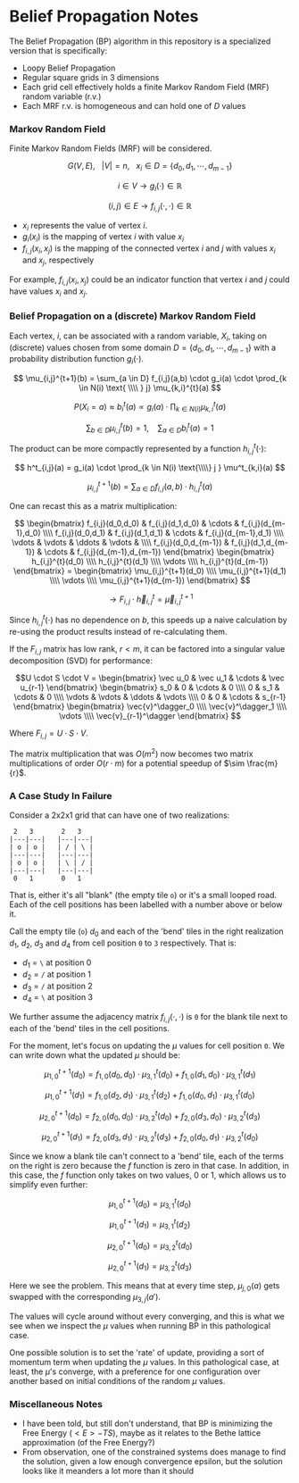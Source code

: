 Belief Propagation Notes
===


The Belief Propagation (BP) algorithm in this repository is a specialized version that is specifically:

* Loopy Belief Propagation
* Regular square grids in 3 dimensions
* Each grid cell effectively holds a finite Markov Random Field (MRF) random variable (r.v.)
* Each MRF r.v. is homogeneous and can hold one of $D$ values


### Markov Random Field

Finite Markov Random Fields (MRF) will be considered.

$$ G(V,E), \ \ \  |V| = n, \ \ \ x_i \in D = \{ d_0, d_1, \cdots, d_{m-1} \}  $$

$$
i \in V \to g_i(\cdot) \in \mathbb{R}
$$

$$
(i,j) \in E \to f_{i,j}( \cdot, \cdot ) \in \mathbb{R}
$$

* $x_i$ represents the value of vertex $i$.
* $g_i(x_i)$ is the mapping of vertex $i$ with value $x_i$
* $f_{i,j}(x_i,x_j)$ is the mapping of the connected vertex $i$ and $j$
  with values $x_i$ and $x_j$, respectively

For example, $f_{i,j}(x_i,x_j)$ could be an indicator function that
vertex $i$ and $j$ could have values $x_i$ and $x_j$.

### Belief Propagation on a (discrete) Markov Random Field

Each vertex, $i$, can be associated with a random variable, $X_i$, taking
on (discrete) values chosen from some domain $D = \{ d_0, d_1, \cdots, d_{m-1} \}$ with
a probability distribution function $g_i(\cdot)$.

$$
\mu_{i,j}^{t+1}(b) = \sum_{a \in D} f_{i,j}(a,b) \cdot g_i(a) \cdot \prod_{k \in N(i) \text{ \\\\ } j} \mu_{k,i}^{t}(a)
$$

$$
P(X_i = a) \approx b^t_i(a) \propto g_i(a) \cdot \prod_{k \in N(i)} \mu^t_{k,i}(a)
$$

$$
\sum_{b \in D} \mu_{i,j}^{t}(b) = 1,  \ \ \ \ \sum_{a \in D} b^t_i(a) = 1
$$

The product can be more compactly represented by a function $h^t_{i,j}(\cdot)$:

$$
h^t_{i,j}(a) = g_i(a) \cdot \prod_{k \in N(i) \text{\\\\} j } \mu^t_{k,i}(a)
$$

$$
\mu_{i,j}^{t+1}(b) = \sum_{a \in D} f_{i,j}(a,b) \cdot h^t_{i,j}(a)
$$

One can recast this as a matrix multiplication:

$$ \begin{bmatrix} f_{i,j}(d_0,d_0) & f_{i,j}(d_1,d_0) &  \cdots & f_{i,j}(d_{m-1},d_0) \\\\ f_{i,j}(d_0,d_1) & f_{i,j}(d_1,d_1) &  \cdots & f_{i,j}(d_{m-1},d_1) \\\\ \vdots  & \vdots & \ddots & \vdots & \\\\ f_{i,j}(d_0,d_{m-1}) & f_{i,j}(d_1,d_{m-1}) &  \cdots & f_{i,j}(d_{m-1},d_{m-1}) \end{bmatrix} \begin{bmatrix} h_{i,j}^{t}(d_0) \\\\ h_{i,j}^{t}(d_1) \\\\ \vdots \\\\ h_{i,j}^{t}(d_{m-1}) \end{bmatrix} = \begin{bmatrix} \mu_{i,j}^{t+1}(d_0) \\\\ \mu_{i,j}^{t+1}(d_1) \\\\ \vdots \\\\ \mu_{i,j}^{t+1}(d_{m-1}) \end{bmatrix}
$$

$$
\to F_{i,j} \cdot \vec{h}^t_{i,j} = \vec{\mu}^{t+1}_{i,j}
$$


Since $h^t_{i,j}(\cdot)$ has no dependence on $b$, this speeds up a naive calculation by re-using the product results instead of re-calculating them.

If the $F_{i,j}$ matrix has low rank, $r < m$, it can be factored into a singular value decomposition (SVD) for performance:

$$U \cdot S \cdot V = \begin{bmatrix} \vec u_0 & \vec u_1 & \cdots & \vec u_{r-1} \end{bmatrix} \begin{bmatrix} s_0 & 0 &  \cdots & 0 \\\\ 0 & s_1 & \cdots & 0 \\\\ \vdots & \vdots  & \ddots & \vdots \\\\ 0 & 0 &  \cdots & s_{r-1} \end{bmatrix} \begin{bmatrix} \vec{v}^\dagger_0 \\\\ \vec{v}^\dagger_1 \\\\ \vdots \\\\ \vec{v}_{r-1}^\dagger  \end{bmatrix}
$$

Where $F_{i,j} = U \cdot S \cdot V$.

The matrix multiplication that was $O(m^2)$ now becomes two matrix multiplications of order $O(r \cdot m)$ for a potential speedup of $\sim \frac{m}{r}$.


### A Case Study In Failure

Consider a 2x2x1 grid that can have one of two realizations:


```
 2   3       2   3
|---|---|   |---|---|
| o | o |   | / | \ |
|---|---|   |---|---|
| o | o |   | \ | / |
|---|---|   |---|---|
 0   1       0   1
```

That is, either it's all "blank" (the empty tile `o`) or it's a small
looped road.
Each of the cell positions has been labelled with a number above or below it.

Call the empty tile (`o`) $d_0$ and each of the 'bend' tiles in the right realization
$d_1$, $d_2$, $d_3$ and $d_4$ from cell position `0` to `3` respectively.
That is:

* $d_1$ = `\` at position 0
* $d_2$ = `/` at position 1
* $d_3$ = `/` at position 2
* $d_4$ = `\` at position 3

We further assume the adjacency matrix $f_{i,j}(\cdot,\cdot)$ is `0` for the blank tile
next to each of the 'bend' tiles in the cell positions.

For the moment, let's focus on updating the $\mu$ values for cell position `0`.
We can write down what the updated $\mu$ should be:

$$ \mu^{t+1}_ {1,0}(d_0) = f_ {1,0}(d_0,d_0) \cdot \mu^{t}_ {3,1}(d_0) + f_ {1,0}(d_1,d_0) \cdot \mu^{t}_ {3,1}(d_1) $$

$$ \mu^{t+1}_ {1,0}(d_1) = f_ {1,0}(d_2,d_1) \cdot \mu^{t}_ {3,1}(d_2) + f_ {1,0}(d_0,d_1) \cdot \mu^{t}_ {3,1}(d_0) $$

$$ \mu^{t+1}_ {2,0}(d_0) = f_ {2,0}(d_0,d_0) \cdot \mu^{t}_ {3,2}(d_0) + f_ {2,0}(d_3,d_0) \cdot \mu^{t}_ {3,2}(d_3) $$

$$ \mu^{t+1}_ {2,0}(d_1) = f_ {2,0}(d_3,d_1) \cdot \mu^{t}_ {3,2}(d_3) + f_ {2,0}(d_0,d_1) \cdot \mu^{t}_ {3,2}(d_0) $$

Since we know a blank tile can't connect to a 'bend' tile, each of the terms on the right is zero because
the $f$ function is zero in that case.
In addition, in this case, the $f$ function only takes on two values, $0$ or $1$, which allows us to simplify
even further:

$$\mu^{t+1}_ {1,0}(d_0) = \mu^{t}_ {3,1}(d_0) $$

$$\mu^{t+1}_ {1,0}(d_1) = \mu^{t}_ {3,1}(d_2) $$

$$\mu^{t+1}_ {2,0}(d_0) = \mu^{t}_ {3,2}(d_0) $$

$$\mu^{t+1}_ {2,0}(d_1) = \mu^{t}_ {3,2}(d_3) $$

Here we see the problem.
This means that at every time step, $\mu_{j,0}(a)$ gets swapped with the corresponding
$\mu_{3,j}(a')$.

The values will cycle around without every converging, and this is what we see when we inspect
the $\mu$ values when running BP in this pathological case.

One possible solution is to set the 'rate' of update, providing a sort of momentum term
when updating the $\mu$ values.
In this pathological case, at least, the $\mu$'s converge, with a preference for one configuration
over another based on initial conditions of the random $\mu$ values.


### Miscellaneous Notes


* I have been told, but still don't understand, that BP is minimizing the Free Energy (${\lt}E{\gt} - TS$), maybe as it relates to
  the Bethe lattice approximation (of the Free Energy?)
* From observation, one of the constrained systems does manage to find the solution, given a low enough convergence epsilon,
  but the solution looks like it meanders a lot more than it should

